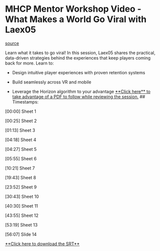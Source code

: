# MHCP Mentor Workshop Video - What Makes a World Go Viral with Laex05

[source](https://developers.meta.com/horizon-worlds/learn/documentation/mhcp-program/community-tutorials/what-makes-a-world-go-viral)

Learn what it takes to go viral! In this session, Laex05 shares the practical, data-driven strategies behind the experiences that keep players coming back for more. Learn to:

*   Design intuitive player experiences with proven retention systems

*   Build seamlessly across VR and mobile

*   Leverage the Horizon algorithm to your advantage [\*\*Click here\*\* to take advantage of a PDF to follow while reviewing the session.](https://scontent.oculuscdn.com/v/t64.5771-25/473391990_2107971096323039_8023359869108067037_n.pdf?_nc_cat=105&ccb=1-7&_nc_sid=e280be&_nc_ohc=Upoii-fq3S8Q7kNvwGZRluW&_nc_oc=Adl-l51TqXCC3aSXHX2df9qLtzmnW6AjGY6mkgI4W32CxHVB6LSRYPaC-HB9xJQUMOU&_nc_zt=3&_nc_ht=scontent.oculuscdn.com&oh=00_AfS5w8b_UDm-1JgzJvf6QLVdHzdpUVdCeK3xOlb-VSAkvw&oe=689BB001) ## Timestamps:

\[00:00\] Sheet 1

\[00:25\] Sheet 2

\[01:13\] Sheet 3

\[04:18\] Sheet 4

\[04:27\] Sheet 5

\[05:55\] Sheet 6

\[10:21\] Sheet 7

\[19:43\] Sheet 8

\[23:52\] Sheet 9

\[30:43\] Sheet 10

\[40:30\] Sheet 11

\[43:55\] Sheet 12

\[53:19\] Sheet 13

\[56:07\] Slide 14

[\*\*Click here to download the SRT\*\*](https://scontent.oculuscdn.com/v/t64.5771-25/473391896_905868768198480_7481528500612849662_n.srt?_nc_cat=102&ccb=1-7&_nc_sid=e280be&_nc_ohc=ZFkmNcUYw6sQ7kNvwGVGarx&_nc_oc=Adm3pyuh7w_PmL7Fng5pMXd-F_6yb1vlw-7OidpgQFHEW85PpDLYVRHvvaXtKMOTRjY&_nc_zt=3&_nc_ht=scontent.oculuscdn.com&oh=00_AfSnrwynWe_YdHSElYS6Z9feryZDRslbp0G8Z12TA4OzfA&oe=689BAAAE)

 

 

 

 

 

 

 

 

 

 

 

 

 

 

 

 

 

 

 

 

 

 

 

 

 

 

 

 

 

 

 

 

 

 

 

 

 

 

 

 

 

 